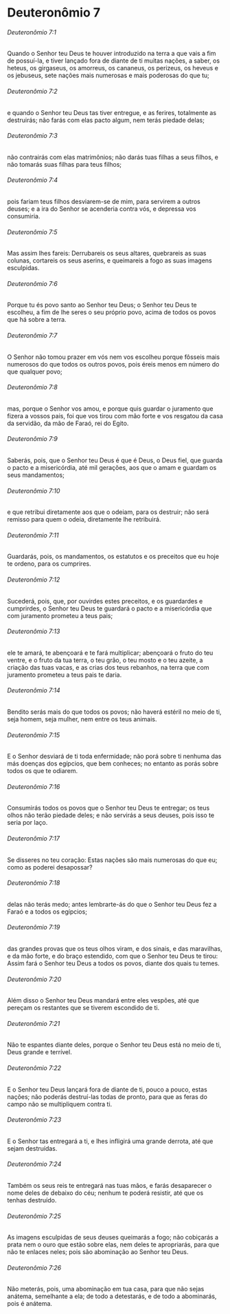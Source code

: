 # Deuteronômio 7

###### Deuteronômio 7:1

Quando o Senhor teu Deus te houver introduzido na terra a que vais a fim de possuí-la, e tiver lançado fora de diante de ti muitas nações, a saber, os heteus, os girgaseus, os amorreus, os cananeus, os perizeus, os heveus e os jebuseus, sete nações mais numerosas e mais poderosas do que tu;

###### Deuteronômio 7:2

e quando o Senhor teu Deus tas tiver entregue, e as ferires, totalmente as destruirás; não farás com elas pacto algum, nem terás piedade delas;

###### Deuteronômio 7:3

não contrairás com elas matrimônios; não darás tuas filhas a seus filhos, e não tomarás suas filhas para teus filhos;

###### Deuteronômio 7:4

pois fariam teus filhos desviarem-se de mim, para servirem a outros deuses; e a ira do Senhor se acenderia contra vós, e depressa vos consumiria.

###### Deuteronômio 7:5

Mas assim lhes fareis: Derrubareis os seus altares, quebrareis as suas colunas, cortareis os seus aserins, e queimareis a fogo as suas imagens esculpidas.

###### Deuteronômio 7:6

Porque tu és povo santo ao Senhor teu Deus; o Senhor teu Deus te escolheu, a fim de lhe seres o seu próprio povo, acima de todos os povos que há sobre a terra.

###### Deuteronômio 7:7

O Senhor não tomou prazer em vós nem vos escolheu porque fôsseis mais numerosos do que todos os outros povos, pois éreis menos em número do que qualquer povo;

###### Deuteronômio 7:8

mas, porque o Senhor vos amou, e porque quis guardar o juramento que fizera a vossos pais, foi que vos tirou com mão forte e vos resgatou da casa da servidão, da mão de Faraó, rei do Egito.

###### Deuteronômio 7:9

Saberás, pois, que o Senhor teu Deus é que é Deus, o Deus fiel, que guarda o pacto e a misericórdia, até mil gerações, aos que o amam e guardam os seus mandamentos;

###### Deuteronômio 7:10

e que retribui diretamente aos que o odeiam, para os destruir; não será remisso para quem o odeia, diretamente lhe retribuirá.

###### Deuteronômio 7:11

Guardarás, pois, os mandamentos, os estatutos e os preceitos que eu hoje te ordeno, para os cumprires.

###### Deuteronômio 7:12

Sucederá, pois, que, por ouvirdes estes preceitos, e os guardardes e cumprirdes, o Senhor teu Deus te guardará o pacto e a misericórdia que com juramento prometeu a teus pais;

###### Deuteronômio 7:13

ele te amará, te abençoará e te fará multiplicar; abençoará o fruto do teu ventre, e o fruto da tua terra, o teu grão, o teu mosto e o teu azeite, a criação das tuas vacas, e as crias dos teus rebanhos, na terra que com juramento prometeu a teus pais te daria.

###### Deuteronômio 7:14

Bendito serás mais do que todos os povos; não haverá estéril no meio de ti, seja homem, seja mulher, nem entre os teus animais.

###### Deuteronômio 7:15

E o Senhor desviará de ti toda enfermidade; não porá sobre ti nenhuma das más doenças dos egípcios, que bem conheces; no entanto as porás sobre todos os que te odiarem.

###### Deuteronômio 7:16

Consumirás todos os povos que o Senhor teu Deus te entregar; os teus olhos não terão piedade deles; e não servirás a seus deuses, pois isso te seria por laço.

###### Deuteronômio 7:17

Se disseres no teu coração: Estas nações são mais numerosas do que eu; como as poderei desapossar?

###### Deuteronômio 7:18

delas não terás medo; antes lembrarte-ás do que o Senhor teu Deus fez a Faraó e a todos os egípcios;

###### Deuteronômio 7:19

das grandes provas que os teus olhos viram, e dos sinais, e das maravilhas, e da mão forte, e do braço estendido, com que o Senhor teu Deus te tirou: Assim fará o Senhor teu Deus a todos os povos, diante dos quais tu temes.

###### Deuteronômio 7:20

Além disso o Senhor teu Deus mandará entre eles vespões, até que pereçam os restantes que se tiverem escondido de ti.

###### Deuteronômio 7:21

Não te espantes diante deles, porque o Senhor teu Deus está no meio de ti, Deus grande e terrível.

###### Deuteronômio 7:22

E o Senhor teu Deus lançará fora de diante de ti, pouco a pouco, estas nações; não poderás destruí-las todas de pronto, para que as feras do campo não se multipliquem contra ti.

###### Deuteronômio 7:23

E o Senhor tas entregará a ti, e lhes infligirá uma grande derrota, até que sejam destruídas.

###### Deuteronômio 7:24

Também os seus reis te entregará nas tuas mãos, e farás desaparecer o nome deles de debaixo do céu; nenhum te poderá resistir, até que os tenhas destruído.

###### Deuteronômio 7:25

As imagens esculpidas de seus deuses queimarás a fogo; não cobiçarás a prata nem o ouro que estão sobre elas, nem deles te apropriarás, para que não te enlaces neles; pois são abominação ao Senhor teu Deus.

###### Deuteronômio 7:26

Não meterás, pois, uma abominação em tua casa, para que não sejas anátema, semelhante a ela; de todo a detestarás, e de todo a abominarás, pois é anátema.

